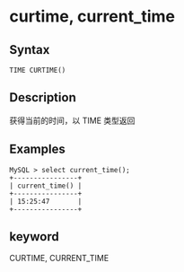 # curtime, current_time

## Syntax

`TIME CURTIME()`

## Description

获得当前的时间，以 TIME 类型返回

## Examples

```Plain Text
MySQL > select current_time();
+----------------+
| current_time() |
+----------------+
| 15:25:47       |
+----------------+
```

## keyword

CURTIME, CURRENT_TIME
